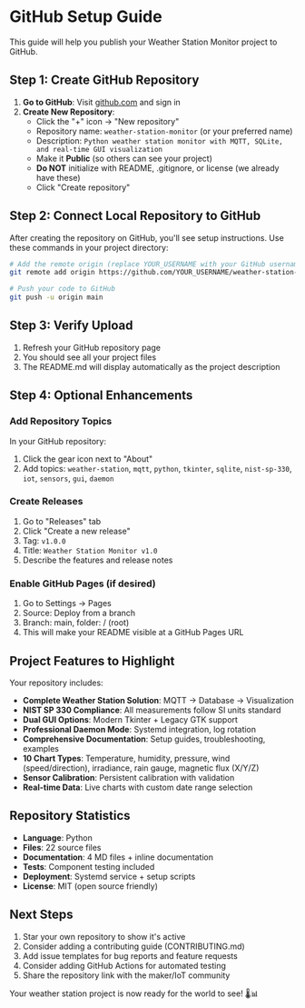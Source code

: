 # GitHub Setup Guide

This guide will help you publish your Weather Station Monitor project to GitHub.

## Step 1: Create GitHub Repository

1. **Go to GitHub**: Visit [github.com](https://github.com) and sign in
2. **Create New Repository**:
   - Click the "+" icon → "New repository"
   - Repository name: `weather-station-monitor` (or your preferred name)
   - Description: `Python weather station monitor with MQTT, SQLite, and real-time GUI visualization`
   - Make it **Public** (so others can see your project)
   - **Do NOT** initialize with README, .gitignore, or license (we already have these)
   - Click "Create repository"

## Step 2: Connect Local Repository to GitHub

After creating the repository on GitHub, you'll see setup instructions. Use these commands in your project directory:

```bash
# Add the remote origin (replace YOUR_USERNAME with your GitHub username)
git remote add origin https://github.com/YOUR_USERNAME/weather-station-monitor.git

# Push your code to GitHub
git push -u origin main
```

## Step 3: Verify Upload

1. Refresh your GitHub repository page
2. You should see all your project files
3. The README.md will display automatically as the project description

## Step 4: Optional Enhancements

### Add Repository Topics
In your GitHub repository:
1. Click the gear icon next to "About"
2. Add topics: `weather-station`, `mqtt`, `python`, `tkinter`, `sqlite`, `nist-sp-330`, `iot`, `sensors`, `gui`, `daemon`

### Create Releases
1. Go to "Releases" tab
2. Click "Create a new release"
3. Tag: `v1.0.0`
4. Title: `Weather Station Monitor v1.0`
5. Describe the features and release notes

### Enable GitHub Pages (if desired)
1. Go to Settings → Pages
2. Source: Deploy from a branch
3. Branch: main, folder: / (root)
4. This will make your README visible at a GitHub Pages URL

## Project Features to Highlight

Your repository includes:

- **Complete Weather Station Solution**: MQTT → Database → Visualization
- **NIST SP 330 Compliance**: All measurements follow SI units standard
- **Dual GUI Options**: Modern Tkinter + Legacy GTK support
- **Professional Daemon Mode**: Systemd integration, log rotation
- **Comprehensive Documentation**: Setup guides, troubleshooting, examples
- **10 Chart Types**: Temperature, humidity, pressure, wind (speed/direction), irradiance, rain gauge, magnetic flux (X/Y/Z)
- **Sensor Calibration**: Persistent calibration with validation
- **Real-time Data**: Live charts with custom date range selection

## Repository Statistics

- **Language**: Python
- **Files**: 22 source files
- **Documentation**: 4 MD files + inline documentation
- **Tests**: Component testing included
- **Deployment**: Systemd service + setup scripts
- **License**: MIT (open source friendly)

## Next Steps

1. Star your own repository to show it's active
2. Consider adding a contributing guide (CONTRIBUTING.md)
3. Add issue templates for bug reports and feature requests
4. Consider adding GitHub Actions for automated testing
5. Share the repository link with the maker/IoT community

Your weather station project is now ready for the world to see! 🌡️📊